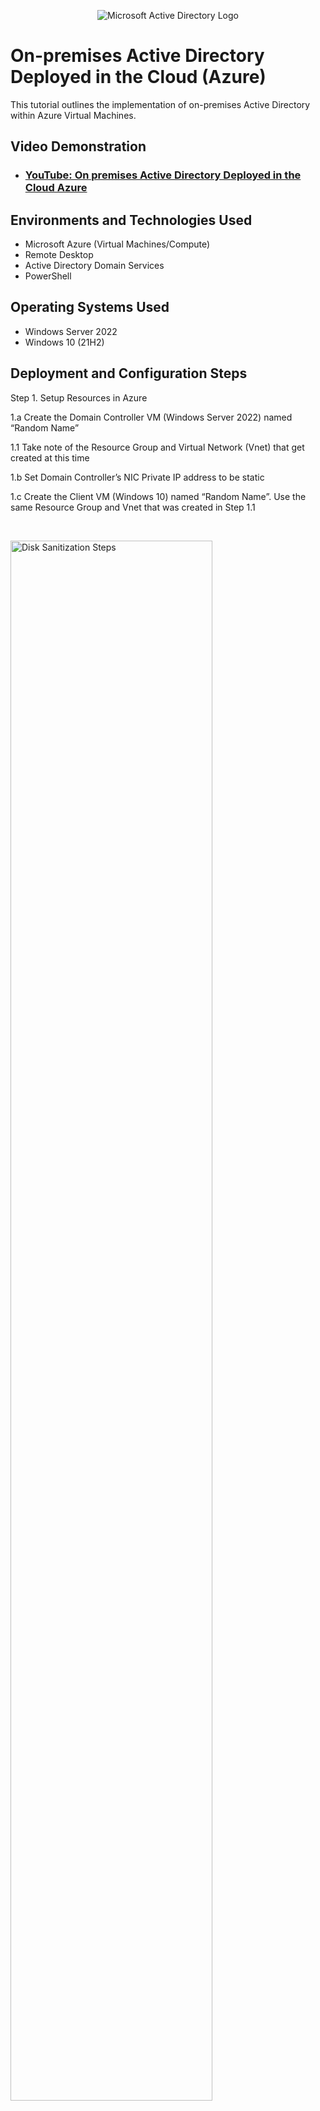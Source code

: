 <p align="center">
<img src="https://i.imgur.com/pU5A58S.png" alt="Microsoft Active Directory Logo"/>
</p>

<h1>On-premises Active Directory Deployed in the Cloud (Azure)</h1>
This tutorial outlines the implementation of on-premises Active Directory within Azure Virtual Machines.<br />


<h2>Video Demonstration</h2>

- ### [YouTube: On premises Active Directory Deployed in the Cloud Azure](https://youtu.be/nLdh1Tb3jvc)

<h2>Environments and Technologies Used</h2>

- Microsoft Azure (Virtual Machines/Compute)
- Remote Desktop
- Active Directory Domain Services
- PowerShell

<h2>Operating Systems Used </h2>

- Windows Server 2022
- Windows 10 (21H2)

<h2>Deployment and Configuration Steps</h2>


Step 1. Setup Resources in Azure
    
1.a Create the Domain Controller VM (Windows Server 2022) named “Random Name”
   
  1.1 Take note of the Resource Group and Virtual Network (Vnet) that get created at this time
    
1.b Set Domain Controller’s NIC Private IP address to be static
    
1.c Create the Client VM (Windows 10) named “Random Name”. Use the same Resource Group and Vnet that was created in Step 1.1
</p>
<br />

<p>
<img src="https://i.imgur.com/sBTFEXj.png" height="80%" width="80%" alt="Disk Sanitization Steps"/>
<img src="https://i.imgur.com/X3gzNA0.png" height="80%" width="80%" alt="Disk Sanitization Steps"/>
<img src="https://i.imgur.com/DhdLYay.png" height="80%" width="80%" alt="Disk Sanitization Steps"/>

</p>
<p>

Step 2. Install Active Directory
    
2.a Login to DC-1 and install Active Directory Domain Services

2.b Promote as a DC: Setup a new forest as mydomain.com (can be anything, just remember what it is)

2.c Restart and then log back into DC-1 as user: mydomain.com\labuser
</p>
<br />

<p>
    <img src="https://i.imgur.com/sBTFEXj.png" height="80%" width="80%" alt="Disk Sanitization Steps"/>
    <img src="https://i.imgur.com/sBTFEXj.png" height="80%" width="80%" alt="Disk Sanitization Steps"/>
    <img src="https://i.imgur.com/sBTFEXj.png" height="80%" width="80%" alt="Disk Sanitization Steps"/>
    <img src="https://i.imgur.com/sBTFEXj.png" height="80%" width="80%" alt="Disk Sanitization Steps"/>
    <img src="https://i.imgur.com/sBTFEXj.png" height="80%" width="80%" alt="Disk Sanitization Steps"/>
    <img src="https://i.imgur.com/sBTFEXj.png" height="80%" width="80%" alt="Disk Sanitization Steps"/>
    <img src="https://i.imgur.com/sBTFEXj.png" height="80%" width="80%" alt="Disk Sanitization Steps"/>
    <img src="https://i.imgur.com/sBTFEXj.png" height="80%" width="80%" alt="Disk Sanitization Steps"/>
    <img src="https://i.imgur.com/sBTFEXj.png" height="80%" width="80%" alt="Disk Sanitization Steps"/>
    <img src="https://i.imgur.com/sBTFEXj.png" height="80%" width="80%" alt="Disk Sanitization Steps"/>
    <img src="https://i.imgur.com/sBTFEXj.png" height="80%" width="80%" alt="Disk Sanitization Steps"/>
    <img src="https://i.imgur.com/sBTFEXj.png" height="80%" width="80%" alt="Disk Sanitization Steps"/>
    <img src="https://i.imgur.com/sBTFEXj.png" height="80%" width="80%" alt="Disk Sanitization Steps"/>
    <img src="https://i.imgur.com/sBTFEXj.png" height="80%" width="80%" alt="Disk Sanitization Steps"/>
</p>

Step 4. Create an Admin and Normal User Account in AD
    
4.a In Active Directory Users and Computers (ADUC), create an Organizational Unit (OU) called “_EMPLOYEES”

4.b Create a new OU named “_ADMINS”

4.c Create a new employee named “Jane Doe” (same password) with the username of “jane_admin”

4.d Add jane_admin to the “Domain Admins” Security Group

4.e Log out/close the Remote Desktop connection to DC-1 and log back in as “mydomain  .com\jane_admin”

4.f User jane_admin as your admin account from now on
</p>
<br />  
    <p>
    
<img src="https://i.imgur.com/DJmEXEB.png" height="80%" width="80%" alt="Disk Sanitization Steps"/>
</p>

Step 5. Join Client-1 to your domain (mydomain.com)

5.a From the Azure Portal, set Client-1’s DNS settings to the DC’s Private IP address

5.b From the Azure Portal, restart Client-1

5.c Login to Client-1 (Remote Desktop) as the original local admin (labuser) and join it to the domain (computer will restart)

5.d Login to the Domain Controller (Remote Desktop) and verify Client-1 shows up in Active Directory Users and Computers (ADUC) inside the “Computers” container on the root of the domain

</p>
<br />
    
<img src="https://i.imgur.com/umM96eP.png" height="80%" width="80%" alt="Disk Sanitization Steps"/>
</p>
<p>
Step 6. Setup Remote Desktop for non-administrative users on Client-1
    
6.a Log into Client-1 as mydomain.com\jane_admin and open system properties

6.b Click “Remote Desktop”

6.c Allow “domain users” access to remote desktop

6.d You can now log into Client-1 as a normal, non-administrative user now

6.e Normally you’d want to do this with Group Policy that allows you to change MANY systems at once (maybe a future lab)
</p>
<br />
    
<img src="https://i.imgur.com/DJmEXEB.png" height="80%" width="80%" alt="Disk Sanitization Steps"/>
</p>
<p>
Step 7. Create a bunch of additional users and attempt to log into client-1 with one of the users
    
7.a Login to DC-1 as jane_admin

7.b Open PowerShell_ise as an administrator

7.c Create a new File and paste the contents of the script into it
    
(https://github.com/ShalimRazzak/AD_PS/blob/master/Generate-Names-Create-Users.ps1)

7.d Run the script and observe the accounts being created

7.e When finished, open ADUC and observe the accounts in the appropriate OU

7.f attempt to log into Client-1 with one of the accounts (take note of the password in the script)

<p>
<img src="https://i.imgur.com/DJmEXEB.png" height="80%" width="80%" alt="Disk Sanitization Steps"/>
</p>
<p>
<br />

